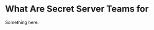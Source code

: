 [title]: # (What Are Secret Server Teams for)
[tags]: # (XXX)
[priority]: # (6450)
# What Are Secret Server Teams for
Something here.
